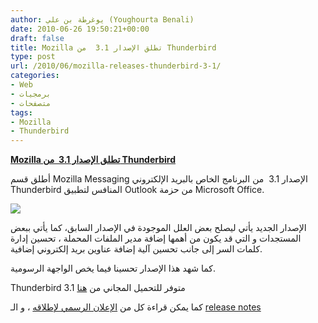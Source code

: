 ```yaml
---
author: يوغرطة بن علي (Youghourta Benali)
date: 2010-06-26 19:50:21+00:00
draft: false
title: Mozilla تطلق الإصدار 3.1  من Thunderbird
type: post
url: /2010/06/mozilla-releases-thunderbird-3-1/
categories:
- Web
- برمجيات
- متصفحات
tags:
- Mozilla
- Thunderbird
---
```


[**Mozilla تطلق الإصدار 3.1  من Thunderbird**](https://www.it-scoop.com/2010/06/Mozilla-releases-Thunderbird-3-1)


أطلق قسم Mozilla Messaging الإصدار 3.1  من البرنامج الخاص بالبريد الإلكتروني Thunderbird المنافس لتطبيق Outlook من حزمة Microsoft Office.

[![](https://djug.developpez.com/rsc/thunderbird-logo-64x64.png)
](https://www.it-scoop.com/2010/06/Mozilla-releases-Thunderbird-3-1)

الإصدار الجديد يأتي ليصلح بعض العلل الموجودة في الإصدار السابق، كما يأتي ببعض المستجدات و التي قد يكون من أهمها إضافة مدير الملفات المحملة ، تحسين إدارة كلمات السر إلى جانب تحسين آلية إضافة عناوين بريد إلكتروني إضافية.

كما شهد هذا الإصدار تحسينا فيما يخص الواجهة الرسومية.

Thunderbird 3.1 متوفر للتحميل المجاني من [هنا](http://www.mozillamessaging.com/fr/thunderbird/)

كما يمكن قراءة كل من [الإعلان الرسمي لإطلاقه](https://developer.mozilla.org/devnews/index.php/2010/06/24/thunderbird-3-1-is-now-available-for-free-download/) ، و الـ [release notes](http://www.mozillamessaging.com/en-US/thunderbird/3.1/releasenotes/)

